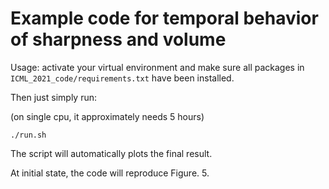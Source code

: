 # Example code for temporal behavior of sharpness and volume

Usage: activate your virtual environment and make sure all packages in `ICML_2021_code/requirements.txt` have been installed.

Then just simply run:

(on single cpu, it approximately needs 5 hours)

`./run.sh`

The script will automatically plots the final result.

At initial state, the code will reproduce Figure. 5.
 
